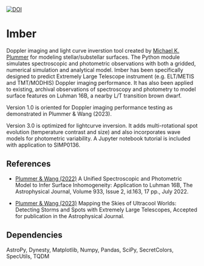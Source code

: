 [![DOI](https://zenodo.org/badge/592484822.svg)](https://zenodo.org/doi/10.5281/zenodo.10729261)

# Imber
Doppler imaging and light curve inverstion tool created by [Michael K. Plummer](https://www.michaelplummer.dev) for modeling stellar/substellar surfaces. The Python module simulates spectroscopic and photometric observations with both a gridded, numerical simulation and analytical model. Imber has been specifically designed to predict Extremely Large Telescope instrument (e.g. ELT/METIS and TMT/MODHIS) Doppler imaging performance. It has also been applied to existing, archival observations of spectroscopy and photometry to model surface features on Luhman 16B, a nearby L/T transition brown dwarf.

Version 1.0 is oriented for Doppler imaging performance testing as demonstrated in Plummer & Wang (2023).

Version 3.0 is optimized for lightcurve inversion. It adds multi-rotational spot evolution (temperature contrast and size) and also incorporates wave models for photometric variability. A Jupyter notebook tutorial is included with application to SIMP0136.

## References

- [Plummer & Wang (2022)](https://ui.adsabs.harvard.edu/abs/2022ApJ...933..163P/abstract) A Unified Spectroscopic and Photometric Model to Infer Surface Inhomogeneity: Application to Luhman 16B, The Astrophysical Journal, Volume 933, Issue 2, id.163, 17 pp., July 2022.

- [Plummer & Wang (2023)](https://ui.adsabs.harvard.edu/abs/2023arXiv230408518P/abstract) Mapping the Skies of Ultracool Worlds: Detecting Storms and Spots with Extremely Large Telescopes, Accepted for publication in the Astrophysical Journal.

## Dependencies

AstroPy, Dynesty, Matplotlib, Numpy, Pandas, SciPy, SecretColors, SpecUtils, TQDM


